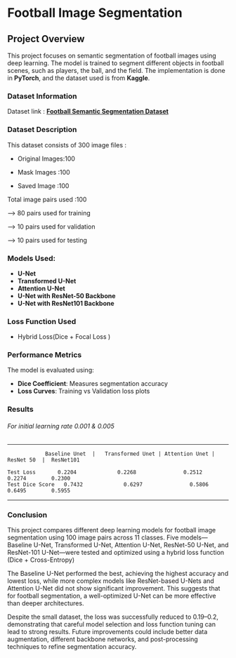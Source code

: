 # Football Image Segmentation

##  Project Overview
This project focuses on semantic segmentation of football images using deep learning. The model is trained to segment different objects in football scenes, such as players, the ball, and the field. The implementation is done in **PyTorch**, and the dataset used is from **Kaggle**.

### Dataset Information
Dataset link : **[Football Semantic Segmentation Dataset](https://www.kaggle.com/datasets/sadhliroomyprime/football-semantic-segmentation)**

### **Dataset Description**
This dataset consists of 300 image files :

- Original Images:100 
    
- Mask Images    :100
    
- Saved Image    :100

 Total image pairs used :100
 
  --> 80 pairs used for training
  
  --> 10 pairs used for validation
  
  --> 10 pairs used for testing 

### Models Used:
- **U-Net**
- **Transformed U-Net**
- **Attention U-Net**
- **U-Net with ResNet-50 Backbone**
- **U-Net with ResNet101 Backbone**

###  Loss Function Used 
- Hybrid Loss(Dice + Focal Loss  ) 

### **Performance Metrics**
The model is evaluated using:
- **Dice Coefficient**: Measures segmentation accuracy
- **Loss Curves**: Training vs Validation loss plots

### **Results** 
###### For initial learning rate 0.001 & 0.005 
----
                Baseline Unet  |   Transformed Unet | Attention Unet | ResNet 50  |  ResNet101
   
    Test Loss    	0.2204             0.2268               0.2512        0.2274        0.2300
    Test Dice Score   0.7432             0.6297               0.5806        0.6495        0.5955

----

### Conclusion 
This project compares different deep learning models for football image segmentation using 100 image pairs across 11 classes. Five models—Baseline U-Net, Transformed U-Net, Attention U-Net, ResNet-50 U-Net, and ResNet-101 U-Net—were tested and optimized using a hybrid loss function (Dice + Cross-Entropy)

The Baseline U-Net performed the best, achieving the highest accuracy and lowest loss, while more complex models like ResNet-based U-Nets and Attention U-Net did not show significant improvement. This suggests that for football segmentation, a well-optimized U-Net can be more effective than deeper architectures.

Despite the small dataset, the loss was successfully reduced to 0.19–0.2, demonstrating that careful model selection and loss function tuning can lead to strong results. Future improvements could include better data augmentation, different backbone networks, and post-processing techniques to refine segmentation accuracy.


     


 



